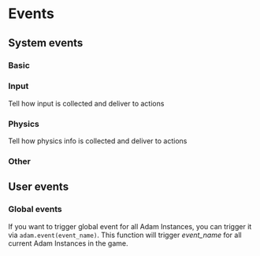 # Events

## System events

### Basic

### Input
Tell how input is collected and deliver to actions

### Physics
Tell how physics info is collected and deliver to actions

### Other

## User events

### Global events

If you want to trigger global event for all Adam Instances, you can trigger it via `adam.event(event_name)`. This function will trigger _event_name_ for all current Adam Instances in the game.